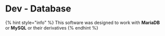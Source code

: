 # Dev - Database

{% hint style="info" %}
This software was designed to work with **MariaDB** or **MySQL** or their derivatives
{% endhint %}

